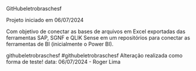 GitHubeletrobraschesf

Projeto iniciado em 06/07/2024 

Com objetivo de conectar as bases de arquivos em Excel exportadas das ferramentas SAP, SGNF e QLIK Sense em um repositórios para conectar as ferramentas de BI (inicialmente o Power BI). 

githubeletrobraschesf
#githubeletrobraschesf
Alteração realizada como forma de teste!
data: 06/07/2024 - Roger Lima
